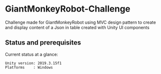 # GiantMonkeyRobot-Challenge
Challenge made for GiantMonkeyRobot using MVC design pattern to create and display content of a Json in table created with Unity UI components


## Status and prerequisites

Current status at a glance:

```
Unity version: 2019.3.15f1
Platforms    : Windows
```
